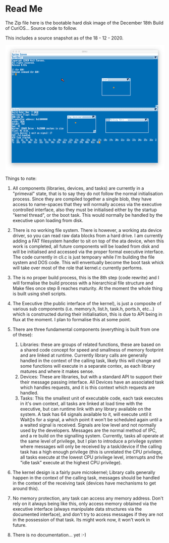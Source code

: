 # Read Me

The Zip file here is the bootable hard disk image of the December 18th Build of CuriOS... Source code to follow.

This includes a source snapshot as of the 18 - 12 - 2020. 

![Screen shot](https://github.com/h5n1xp/CuriOS/blob/main/ScreenShot.png)


Things to note:
1. All components (libraries, devices, and tasks) are currently in a "primeval" state, that is to say they do not follow the normal initialisation process. Since they are compiled together a single blob, they have access to name-spaces that they will normally access via the executive controlled interface, also they must be initialised either by the startup "kernel thread", or the boot task. This would normally be handled by the executive upon loading from disk.

2. There is no working file system. There is however, a working ata device driver, so you can read raw data blocks from a hard drive. I am currently adding a FAT filesystem handler to sit on top of the ata device, when this work is completed, all future components will be loaded from disk and will be initialised and accessed via the proper formal executive interface. The code currently in cli.c is just tempoary while I'm building the file system and DOS code. This will enventually become the boot task whick will take over most of the role that kernel.c currently performs.

3. The is no proper build process, this is the 8th step (code rewrite) and I will formalise the build process with a hierarchical file structure and Make files once step 8 reaches maturity. At the moment the whole thing is built using shell scripts.

4. The Executive (the public interface of the kernel), is just a composite of various sub components (i.e. memory.h, list.h, task.h, ports.h, etc...) which is constructed during their initialisation, this is due to API being in flux at the moment. I plan to formalise this at some point.

5. There are three fundamental components (everything is built from one of these):
    1. Libraries: these are groups of related functions, these are based on a shared code concept for speed and smallness of memory footprint and are linked at runtime. Currently library calls are generally handled in the context of the calling task, likely this will change and some functions will execute in a separate contex, as each library matures and where it makes sense.
    2. Devices: These are libraries, but with a standard API to support their their message passing interface. All Devices have an associated task which handles requests, and it is this context which requests are handled.
    3. Tasks: This the smallest unit of executable code, each task executes in it's own context, all tasks are linked at load time with the executive, but can runtime link with any library available on the system. A task has 64 signals available to it, will execute until it Wait()s for a signal, a which point it won't be scheduled again until a a waited signal is received. Signals are low level and not normally used by the developers. Messages are the normal method of IPC, and a re build on the signalling system. Currently, tasks all operate at the same level of privilege, but I plan to introduce a privilege system where messages will only be received by a task/device if the calling task has a high enough privilege (this is unrelated the CPU privilege, all tasks execute at the lowest CPU privilege level, interrupts and the "idle task" execute at the highest CPU privilege).

6. The kernel design is a fairly pure microkernel; Library calls generally happen in the context of the calling task, messages should be handled in the context of the receiving task (devices have mechanisms to get around this).

7. No memory protection, any task can access any memory address. Don't rely on it always being like this, only access memory obtained via the executive interface (always manipulate data structures via the documented interface), and don't try to access messages if they are not in the possession of that task. Its might work now, it won't work in future. 

8. There is no documentation... yet :-)
